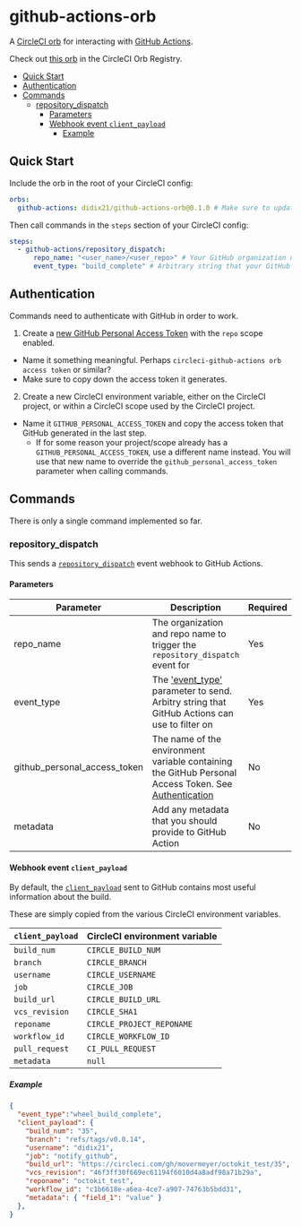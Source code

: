 # github-actions-orb <!-- omit in TOC -->

A [CircleCI orb](https://circleci.com/orbs/) for interacting with [GitHub Actions](https://github.com/features/actions).

Check out [this orb](https://circleci.com/developer/orbs/orb/qustodio/github-actions) in the CircleCI Orb Registry.

- [Quick Start](#quick-start)
- [Authentication](#authentication)
- [Commands](#commands)
  - [repository_dispatch](#repository_dispatch)
    - [Parameters](#parameters)
    - [Webhook event `client_payload`](#webhook-event-client_payload)
      - [Example](#example)

## Quick Start

Include the orb in the root of your CircleCI config:

```yaml
orbs:
  github-actions: didix21/github-actions-orb@0.1.0 # Make sure to update this to the latest version: https://circleci.com/developer/orbs/orb/movermeyer/github-actions
```

Then call commands in the `steps` section of your CircleCI config:

```yaml
steps:
  - github-actions/repository_dispatch:
      repo_name: "<user_name>/<user_repo>" # Your GitHub organization name + repo name
      event_type: "build_complete" # Arbitrary string that your GitHub Actions will filter on
```

## Authentication

Commands need to authenticate with GitHub in order to work.

1. Create a [new GitHub Personal Access Token](https://github.com/settings/tokens/new) with the `repo` scope enabled.
  * Name it something meaningful. Perhaps `circleci-github-actions orb access token` or similar?
  * Make sure to copy down the access token it generates.
2. Create a new CircleCI environment variable, either on the CircleCI project, or within a CircleCI scope used by the CircleCI project.
  * Name it `GITHUB_PERSONAL_ACCESS_TOKEN` and copy the access token that GitHub generated in the last step.
    * If for some reason your project/scope already has a `GITHUB_PERSONAL_ACCESS_TOKEN`, use a different name instead. You will use that new name to override the `github_personal_access_token` parameter when calling commands.

## Commands

There is only a single command implemented so far.

### repository_dispatch

This sends a [`repository_dispatch`](https://docs.github.com/en/free-pro-team@latest/actions/reference/events-that-trigger-workflows#repository_dispatch) event webhook to GitHub Actions.

#### Parameters

| Parameter                    | Description                                                                                                                                                                                            | Required | Default                        | Example               |
| ---------------------------- | ------------------------------------------------------------------------------------------------------------------------------------------------------------------------------------------------------ | -------- | ------------------------------ | --------------------- |
| repo_name                    | The organization and repo name to trigger the `repository_dispatch` event for                                                                                                                          | Yes      | N/A                            | `octocat/hello-world` |
| event_type                   | The ['event_type'](https://docs.github.com/en/free-pro-team@latest/rest/reference/repos#create-a-repository-dispatch-event) parameter to send. Arbitry string that GitHub Actions can use to filter on | Yes      | N/A                            | `octocat/hello-world` |
| github_personal_access_token | The name of the environment variable containing the GitHub Personal Access Token. See [Authentication](#authentication)                                                                                | No       | N/A                            |  `GITHUB_TOKEN`       |
| metadata                     | Add any metadata that you should provide to GitHub Action                                                                                                                                              | No       | N/A                            | `{ "field_1": "value" }` |

#### Webhook event `client_payload`

By default, the [`client_payload`]((https://docs.github.com/en/free-pro-team@latest/rest/reference/repos#create-a-repository-dispatch-event)) sent to GitHub contains most useful information about the build.

These are simply copied from the various CircleCI environment variables.

| `client_payload` | CircleCI environment variable |
| ---------------- | ----------------------------- |
| `build_num`      | `CIRCLE_BUILD_NUM`            |
| `branch`         | `CIRCLE_BRANCH`               |
| `username`       | `CIRCLE_USERNAME`             |
| `job`            | `CIRCLE_JOB`                  |
| `build_url`      | `CIRCLE_BUILD_URL`            |
| `vcs_revision`   | `CIRCLE_SHA1`                 |
| `reponame`       | `CIRCLE_PROJECT_REPONAME`     |
| `workflow_id`    | `CIRCLE_WORKFLOW_ID`          |
| `pull_request`   | `CI_PULL_REQUEST`             |
| `metadata`       | `null`                        |

##### Example

```json
{
  "event_type":"wheel_build_complete",
  "client_payload": {
    "build_num": "35",
    "branch": "refs/tags/v0.0.14",
    "username": "didix21",
    "job": "notify_github",
    "build_url": "https://circleci.com/gh/movermeyer/octokit_test/35",
    "vcs_revision": "46f3ff30f669ec61194f6010d4a8adf98a71b29a",
    "reponame": "octokit_test",
    "workflow_id": "c1b6618e-a6ea-4ce7-a907-74763b5bdd31",
    "metadata": { "field_1": "value" }
  },
}
```
